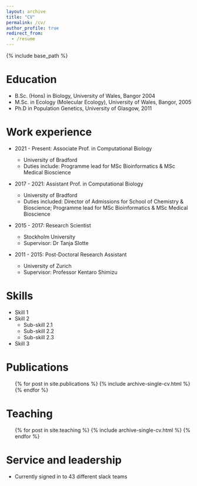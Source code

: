 ```yaml
---
layout: archive
title: "CV"
permalink: /cv/
author_profile: true
redirect_from:
  - /resume
---
```


{% include base_path %}

Education
======
* B.Sc. (Hons) in Biology, University of Wales, Bangor 2004
* M.Sc. in Ecology (Molecular Ecology), University of Wales, Bangor, 2005
* Ph.D in Population Genetics, University of Glasgow, 2011

Work experience
======
* 2021 - Present: Associate Prof. in Computational Biology
  * University of Bradford
  * Duties include: Programme lead for MSc Bioinformatics & MSc Medical Bioscience

* 2017 - 2021: Assistant Prof. in Computational Biology
  * University of Bradford
  * Duties included: Director of Admissions for School of Chemistry & Bioscience; Programme lead for MSc Bioinformatics & MSc Medical Bioscience

* 2015 - 2017: Research Scientist
  * Stockholm University
  * Supervisor: Dr Tanja Slotte
 
* 2011 - 2015: Post-Doctoral Research Assistant
  * University of Zurich
  * Supervisor: Professor Kentaro Shimizu
  
Skills
======
* Skill 1
* Skill 2
  * Sub-skill 2.1
  * Sub-skill 2.2
  * Sub-skill 2.3
* Skill 3

Publications
======
  <ul>{% for post in site.publications %}
    {% include archive-single-cv.html %}
  {% endfor %}</ul>
  
  
Teaching
======
  <ul>{% for post in site.teaching %}
    {% include archive-single-cv.html %}
  {% endfor %}</ul>
  
Service and leadership
======
* Currently signed in to 43 different slack teams
